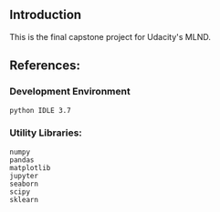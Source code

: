 ## Introduction

This is the final capstone project for Udacity's MLND.

## References:
### Development Environment
```
python IDLE 3.7
```

### Utility Libraries:
```
numpy
pandas
matplotlib
jupyter
seaborn
scipy
sklearn
```

